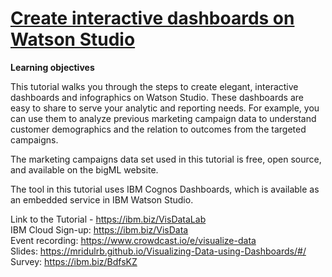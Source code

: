 # [Create interactive dashboards on Watson Studio](https://developer.ibm.com/technologies/analytics/tutorials/create-interactive-dashboards-on-watson-studio/)

**Learning objectives**

This tutorial walks you through the steps to create elegant, interactive dashboards and infographics on Watson Studio. These dashboards are easy to share to serve your analytic and reporting needs. For example, you can use them to analyze previous marketing campaign data to understand customer demographics and the relation to outcomes from the targeted campaigns.

The marketing campaigns data set used in this tutorial is free, open source, and available on the bigML website.

The tool in this tutorial uses IBM Cognos Dashboards, which is available as an embedded service in IBM Watson Studio.

Link to the Tutorial - https://ibm.biz/VisDataLab <br/>
IBM Cloud Sign-up: https://ibm.biz/VisData <br/>
Event recording: https://www.crowdcast.io/e/visualize-data <br/>
Slides: https://mridulrb.github.io/Visualizing-Data-using-Dashboards/#/ <br/>
Survey: https://ibm.biz/BdfsKZ
